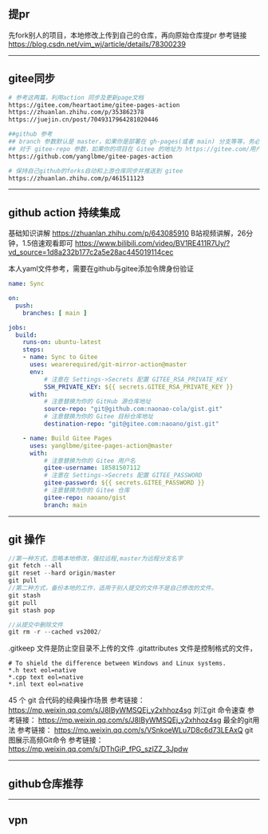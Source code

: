 ﻿
## 提pr
先fork别人的项目，本地修改上传到自己的仓库，再向原始仓库提pr
参考链接
https://blog.csdn.net/vim_wj/article/details/78300239


---
## gitee同步
```bash
# 参考这两篇，利用action 同步及更新page文档
https://gitee.com/heartaotime/gitee-pages-action
https://zhuanlan.zhihu.com/p/353862378
https://juejin.cn/post/7049317964281020446

##github 参考
## branch 参数默认是 master，如果你是部署在 gh-pages(或者 main) 分支等等，务必指定 branch: gh-pages(或者 branch: main)。
## 对于 gitee-repo 参数，如果你的项目在 Gitee 的地址为 https://gitee.com/用户名/xxx ，那么 gitee-repo 就填写为 用户名/xxx
https://github.com/yanglbme/gitee-pages-action

# 保持自己github的forks自动和上游仓库同步并推送到 gitee
https://zhuanlan.zhihu.com/p/461511123

```

---
## github action 持续集成

基础知识讲解
https://zhuanlan.zhihu.com/p/643085910
B站视频讲解，26分钟，1.5倍速观看即可
https://www.bilibili.com/video/BV1RE411R7Uy/?vd_source=1d8a232b177c2a5e28ac445019114cec

本人yaml文件参考，需要在github与gitee添加令牌身份验证
```yaml
name: Sync

on:
  push:
    branches: [ main ]

jobs:
  build:
    runs-on: ubuntu-latest
    steps:
    - name: Sync to Gitee
      uses: wearerequired/git-mirror-action@master
      env:
          # 注意在 Settings->Secrets 配置 GITEE_RSA_PRIVATE_KEY
          SSH_PRIVATE_KEY: ${{ secrets.GITEE_RSA_PRIVATE_KEY }}
      with:
          # 注意替换为你的 GitHub 源仓库地址
          source-repo: "git@github.com:naonao-cola/gist.git"
          # 注意替换为你的 Gitee 目标仓库地址
          destination-repo: "git@gitee.com:naoano/gist.git"

    - name: Build Gitee Pages
      uses: yanglbme/gitee-pages-action@master
      with:
          # 注意替换为你的 Gitee 用户名
          gitee-username: 18581507112
          # 注意在 Settings->Secrets 配置 GITEE_PASSWORD
          gitee-password: ${{ secrets.GITEE_PASSWORD }}
          # 注意替换为你的 Gitee 仓库
          gitee-repo: naoano/gist
          branch: main
```

---
## git 操作
```cpp
//第一种方式，忽略本地修改，强拉远程,master为远程分支名字
git fetch --all
git reset --hard origin/master
git pull
//第二种方式，备份本地的工作，适用于别人提交的文件不是自己修改的文件。
git stash
git pull
git stash pop

//从提交中删除文件
git rm -r --cached vs2002/
```

.gitkeep 文件是防止空目录不上传的文件
.gitattributes 文件是控制格式的文件，
```gitignore
# To shield the difference between Windows and Linux systems.
*.h text eol=native
*.cpp text eol=native
*.inl text eol=native
```

45 个 git 合代码的经典操作场景
参考链接： https://mp.weixin.qq.com/s/J8IByWMSQEj_y2xhhoz4sg
刘江git 命令速查
参考链接： https://mp.weixin.qq.com/s/J8IByWMSQEj_y2xhhoz4sg
最全的git用法
参考链接： https://mp.weixin.qq.com/s/VSnkoeWLu7D8c6d73LEAxQ
git图展示高频Git命令
参考链接： https://mp.weixin.qq.com/s/DThGiP_fPG_szIZZ_3Jpdw

---
## github仓库推荐

---
## vpn